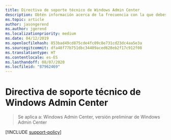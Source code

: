 ```yaml
---
title: Directiva de soporte técnico de Windows Admin Center
description: Obtén información acerca de la frecuencia con la que debes instalar la versión más reciente de Windows Admin Center para que se mantenga actualizado y siga siendo compatible.
ms.topic: article
author: jasongerend
ms.author: jgerend
ms.localizationpriority: medium
ms.date: 04/12/2019
ms.openlocfilehash: 853bad49cd875cde4fc09c8e731cd23dc4aa5e3a
ms.sourcegitcommit: dfa48f77b751dbc34409aced628eb2f17c912f08
ms.translationtype: HT
ms.contentlocale: es-ES
ms.lasthandoff: 08/07/2020
ms.locfileid: "87962469"
---
```

# <a name="windows-admin-center-support-policy"></a>Directiva de soporte técnico de Windows Admin Center

>Se aplica a: Windows Admin Center, versión preliminar de Windows Admin Center

[!INCLUDE [support-policy](../includes/support-policy.md)]
